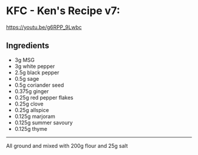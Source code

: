 # KFC - Ken's Recipe v7:

https://youtu.be/g6RPP_9Lwbc

## Ingredients

* 3g MSG
* 3g white pepper
* 2.5g black pepper
* 0.5g sage
* 0.5g coriander seed
* 0.375g ginger
* 0.25g red pepper flakes
* 0.25g clove
* 0.25g allspice
* 0.125g marjoram
* 0.125g summer savoury
* 0.125g thyme

---

All ground and mixed with 200g flour and 25g salt 